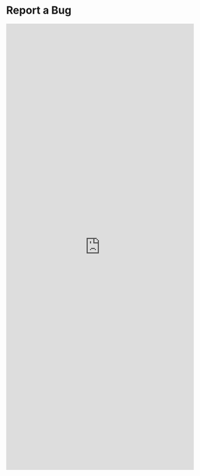 # Report a Bug

<iframe src="https://docs.google.com/forms/d/e/1FAIpQLSceS0T3qRlfGQQo0-Bnii2G02Wc4tRiG2fAvVHY4aLxNMk2Ng/viewform?embedded=true" width="100%" height="1200px" frameborder="0" marginheight="0" marginwidth="0" style="overflow-y=hidden;" >Loading…</iframe>

